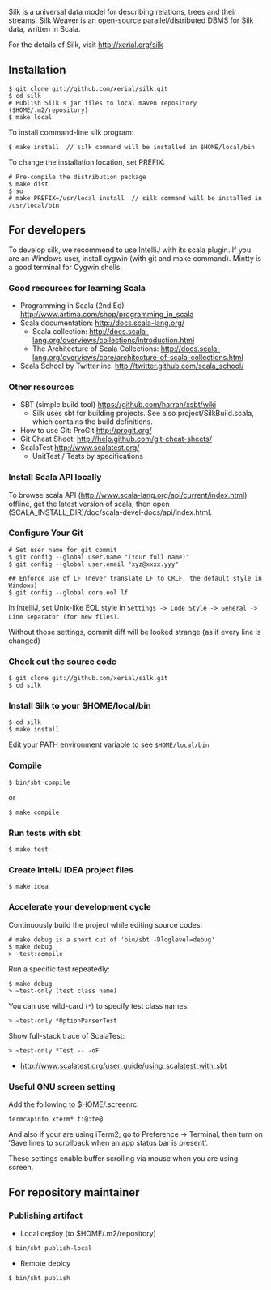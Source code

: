 
Silk is a universal data model for describing relations, trees and their
streams. Silk Weaver is an open-source parallel/distributed DBMS for Silk
data, written in Scala. 

For the details of Silk, visit http://xerial.org/silk

## Installation


```
$ git clone git://github.com/xerial/silk.git
$ cd silk
# Publish Silk's jar files to local maven repository ($HOME/.m2/repository)
$ make local
```

To install command-line silk program:
```
$ make install  // silk command will be installed in $HOME/local/bin
```

To change the installation location, set PREFIX:

```
# Pre-compile the distribution package
$ make dist
$ su
# make PREFIX=/usr/local install  // silk command will be installed in /usr/local/bin
```

## For developers

To develop silk, we recommend to use IntelliJ with its scala plugin.
If you are an Windows user, install cygwin (with git and make command).
Mintty is a good terminal for Cygwin shells.

### Good resources for learning Scala
* Programming in Scala (2nd Ed) http://www.artima.com/shop/programming_in_scala
* Scala documentation: http://docs.scala-lang.org/
  * Scala collection: http://docs.scala-lang.org/overviews/collections/introduction.html
  * The Architecture of Scala Collections: http://docs.scala-lang.org/overviews/core/architecture-of-scala-collections.html
* Scala School by Twitter inc. http://twitter.github.com/scala_school/

### Other resources
* SBT (simple build tool) https://github.com/harrah/xsbt/wiki
  * Silk uses sbt for building projects. See also project/SilkBuild.scala, which contains the build definitions.
* How to use Git: ProGit http://progit.org/
* Git Cheat Sheet: http://help.github.com/git-cheat-sheets/
* ScalaTest http://www.scalatest.org/
   * UnitTest / Tests by specifications

### Install Scala API locally

To browse scala API (http://www.scala-lang.org/api/current/index.html) offline,
get the latest version of scala, then open (SCALA_INSTALL_DIR)/doc/scala-devel-docs/api/index.html.

### Configure Your Git
```
# Set user name for git commit
$ git config --global user.name "(Your full name)"
$ git config --global user.email "xyz@xxxx.yyy"

## Enforce use of LF (never translate LF to CRLF, the default style in Windows)
$ git config --global core.eol lf
```

In IntelliJ, set Unix-like EOL style in ```Settings -> Code Style -> General -> Line separator (for new files)```.

Without those settings, commit diff will be looked strange (as if every line is changed)

### Check out the source code
```
$ git clone git://github.com/xerial/silk.git
$ cd silk
```

### Install Silk to your $HOME/local/bin
```
$ cd silk
$ make install
```
Edit your PATH environment variable to see `$HOME/local/bin`


### Compile 

```
$ bin/sbt compile
```

or

```
$ make compile
```

### Run tests with sbt

```
$ make test
```

### Create InteliJ IDEA project files

```
$ make idea
```

### Accelerate your development cycle

Continuously build the project while editing source codes:

```	
# make debug is a short cut of 'bin/sbt -Dloglevel=debug'
$ make debug    
> ~test:compile
```

Run a specific test repeatedly:

```
$ make debug
> ~test-only (test class name) 
```

You can use wild-card (`*`) to specify test class names:
```
> ~test-only *OptionParserTest
```

Show full-stack trace of ScalaTest:
```
> ~test-only *Test -- -oF
```

* http://www.scalatest.org/user_guide/using_scalatest_with_sbt

### Useful GNU screen setting

Add the following to $HOME/.screenrc:
```
termcapinfo xterm* ti@:te@
```
And also if your are using iTerm2, go to Preference -> Terminal, then turn on 'Save lines to scrollback when an app status bar is present'.

These settings enable buffer scrolling via mouse when you are using screen.

## For repository maintainer

### Publishing artifact
* Local deploy (to $HOME/.m2/repository)

```
$ bin/sbt publish-local
```

* Remote deploy

```
$ bin/sbt publish
```

